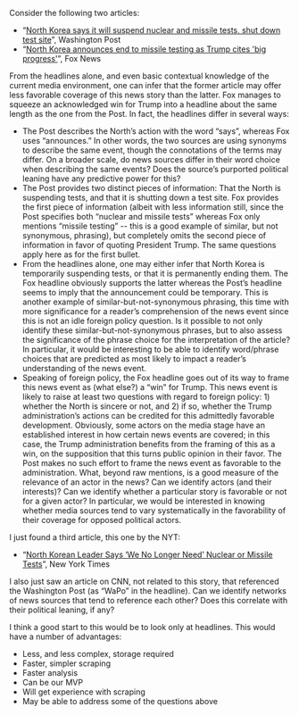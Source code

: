 ﻿Consider the following two articles:


* “[North Korea says it will suspend nuclear and missile tests, shut down test site](https://www.washingtonpost.com/world/north-korean-leader-suspends-nuclear-and-missile-tests-shuts-down-test-site/2018/04/20/71ff2eea-44e7-11e8-baaf-8b3c5a3da888_story.html?utm_term=.dbf56dddd4af)”, Washington Post
* “[North Korea announces end to missile testing as Trump cites 'big progress'](http://www.foxnews.com/world/2018/04/20/north-korea-suspends-missile-testing-closing-nuclear-test-site-reports-say.html)”, Fox News


From the headlines alone, and even basic contextual knowledge of the current media environment, one can infer that the former article may offer less favorable coverage of this news story than the latter. Fox manages to squeeze an acknowledged win for Trump into a headline about the same length as the one from the Post. In fact, the headlines differ in several ways:


* The Post describes the North’s action with the word “says”, whereas Fox uses “announces.” In other words, the two sources are using synonyms to describe the same event, though the connotations of the terms may differ. On a broader scale, do news sources differ in their word choice when describing the same events? Does the source’s purported political leaning have any predictive power for this?
* The Post provides two distinct pieces of information: That the North is suspending tests, and that it is shutting down a test site. Fox provides the first piece of information (albeit with less information still, since the Post specifies both “nuclear and missile tests” whereas Fox only mentions “missile testing” -- this is a good example of similar, but not synonymous, phrasing), but completely omits the second piece of information in favor of quoting President Trump. The same questions apply here as for the first bullet.
* From the headlines alone, one may either infer that North Korea is temporarily suspending tests, or that it is permanently ending them. The Fox headline obviously supports the latter whereas the Post’s headline seems to imply that the announcement could be temporary. This is another example of similar-but-not-synonymous phrasing, this time with more significance for a reader’s comprehension of the news event since this is not an idle foreign policy question. Is it possible to not only identify these similar-but-not-synonymous phrases, but to also assess the significance of the phrase choice for the interpretation of the article? In particular, it would be interesting to be able to identify word/phrase choices that are predicted as most likely to impact a reader’s understanding of the news event.
* Speaking of foreign policy, the Fox headline goes out of its way to frame this news event as (what else?) a “win” for Trump. This news event is likely to raise at least two questions with regard to foreign policy: 1) whether the North is sincere or not, and 2) if so, whether the Trump administration’s actions can be credited for this admittedly favorable development. Obviously, some actors on the media stage have an established interest in how certain news events are covered; in this case, the Trump administration benefits from the framing of this as a win, on the supposition that this turns public opinion in their favor. The Post makes no such effort to frame the news event as favorable to the administration. What, beyond raw mentions, is a good measure of the relevance of an actor in the news? Can we identify actors (and their interests)? Can we identify whether a particular story is favorable or not for a given actor? In particular, we would be interested in knowing whether media sources tend to vary systematically in the favorability of their coverage for opposed political actors.


I just found a third article, this one by the NYT: 


* “[North Korean Leader Says ‘We No Longer Need’ Nuclear or Missile Tests](https://www.nytimes.com/2018/04/20/world/asia/kim-jong-un-hotline-korea.html)”, New York Times


I also just saw an article on CNN, not related to this story, that referenced the Washington Post (as “WaPo” in the headline). Can we identify networks of news sources that tend to reference each other? Does this correlate with their political leaning, if any?


I think a good start to this would be to look only at headlines. This would have a number of advantages:


* Less, and less complex, storage required
* Faster, simpler scraping
* Faster analysis
* Can be our MVP
* Will get experience with scraping
* May be able to address some of the questions above